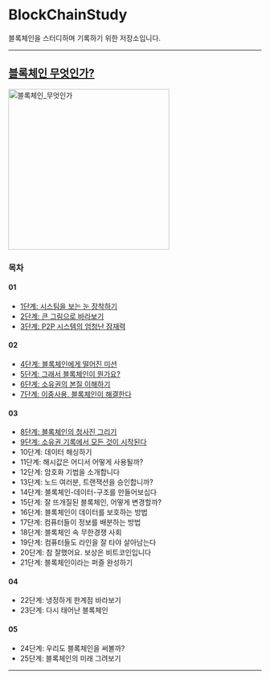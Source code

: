 # BlockChainStudy

블록체인을 스터디하며 기록하기 위한 저장소입니다.

---

## [블록체인 무엇인가?](https://www.aladin.co.kr/shop/wproduct.aspx?ItemId=133677929)

<img width="320" alt="블록체인_무엇인가" src="https://image.yes24.com/goods/58551591/XL">

<br>

### 목차

#### 01

- [1단계: 시스팀을 보는 눈 장착하기](https://github.com/lbo728/BlockChainStudy/blob/main/%EB%B8%94%EB%A1%9D%EC%B2%B4%EC%9D%B8%20%EB%AC%B4%EC%97%87%EC%9D%B8%EA%B0%80%3F/01/01_%EC%8B%9C%EC%8A%A4%ED%85%9C%EC%9D%84%20_%EB%B3%B4%EB%8A%94_%EB%88%88_%EC%9E%A5%EC%B0%A9%ED%95%98%EA%B8%B0.md)
- [2단계: 큰 그림으로 바라보기](https://github.com/lbo728/BlockChainStudy/blob/main/%EB%B8%94%EB%A1%9D%EC%B2%B4%EC%9D%B8%20%EB%AC%B4%EC%97%87%EC%9D%B8%EA%B0%80%3F/01/02_%ED%81%B0%20_%EA%B7%B8%EB%A6%BC%EC%9C%BC%EB%A1%9C_%EB%B0%94%EB%9D%BC%EB%B3%B4%EA%B8%B0.md)
- [3단계: P2P 시스템의 엄청난 잠재력](https://github.com/lbo728/BlockChainStudy/blob/main/%EB%B8%94%EB%A1%9D%EC%B2%B4%EC%9D%B8%20%EB%AC%B4%EC%97%87%EC%9D%B8%EA%B0%80%3F/01/03_P2P_%EC%8B%9C%EC%8A%A4%ED%85%9C%EC%9D%98_%EC%97%84%EC%B2%AD%EB%82%9C_%EC%9E%A0%EC%9E%AC%EB%A0%A5.md)

#### 02

- [4단계: 블록체인에게 떨어진 미션](https://github.com/lbo728/BlockChainStudy/blob/main/%EB%B8%94%EB%A1%9D%EC%B2%B4%EC%9D%B8%20%EB%AC%B4%EC%97%87%EC%9D%B8%EA%B0%80%3F/02/04_%EB%B8%94%EB%A1%9D%EC%B2%B4%EC%9D%B8%EC%97%90%EA%B2%8C_%EB%96%A8%EC%96%B4%EC%A7%84_%EB%AF%B8%EC%85%98.md)
- [5단계: 그래서 블록체인이 뭔가요?](https://github.com/lbo728/BlockChainStudy/blob/main/%EB%B8%94%EB%A1%9D%EC%B2%B4%EC%9D%B8%20%EB%AC%B4%EC%97%87%EC%9D%B8%EA%B0%80%3F/02/05_%EA%B7%B8%EB%9E%98%EC%84%9C_%EB%B8%94%EB%A1%9D%EC%B2%B4%EC%9D%B8%EC%9D%B4_%EB%AD%94%EA%B0%80%EC%9A%94%3F.md)
- [6단계: 소유권의 본질 이해하기](https://github.com/lbo728/BlockChainStudy/blob/main/%EB%B8%94%EB%A1%9D%EC%B2%B4%EC%9D%B8%20%EB%AC%B4%EC%97%87%EC%9D%B8%EA%B0%80%3F/02/06_%EC%86%8C%EC%9C%A0%EA%B6%8C%EC%9D%98%20%EB%B3%B8%EC%A7%88%20%EC%9D%B4%ED%95%B4%ED%95%98%EA%B8%B0.md)
- [7단계: 이중사용, 블록체인이 해결한다](https://github.com/lbo728/BlockChainStudy/blob/main/%EB%B8%94%EB%A1%9D%EC%B2%B4%EC%9D%B8%20%EB%AC%B4%EC%97%87%EC%9D%B8%EA%B0%80%3F/02/07_%EC%9D%B4%EC%A4%91%EC%82%AC%EC%9A%A9_%EB%B8%94%EB%A1%9D%EC%B2%B4%EC%9D%B8%EC%9D%B4_%ED%95%B4%EA%B2%B0%ED%95%9C%EB%8B%A4.md)

#### 03

- [8단계: 블록체인의 청사진 그리기](https://github.com/lbo728/BlockChainStudy/blob/main/%EB%B8%94%EB%A1%9D%EC%B2%B4%EC%9D%B8%20%EB%AC%B4%EC%97%87%EC%9D%B8%EA%B0%80%3F/03/08_%EB%B8%94%EB%A1%9D%EC%B2%B4%EC%9D%B8%EC%9D%98_%EC%B2%AD%EC%82%AC%EC%A7%84_%EA%B7%B8%EB%A6%AC%EA%B8%B0.md)
- [9단계: 소유권 기록에서 모든 것이 시작된다](https://github.com/lbo728/BlockChainStudy/blob/main/%EB%B8%94%EB%A1%9D%EC%B2%B4%EC%9D%B8%20%EB%AC%B4%EC%97%87%EC%9D%B8%EA%B0%80%3F/03/09_%EC%86%8C%EC%9C%A0%EA%B6%8C_%EA%B8%B0%EB%A1%9D%EC%97%90%EC%84%9C_%EB%AA%A8%EB%93%A0_%EA%B2%83%EC%9D%B4_%EC%8B%9C%EC%9E%91%EB%90%9C%EB%8B%A4.md)
- 10단계: 데이터 해싱하기
- 11단계: 해시값은 어디서 어떻게 사용될까?
- 12단계: 암호화 기법을 소개합니다
- 13단계: 노드 여러분, 트랜잭션을 승인합니까?
- 14단계: 블록체인-데이터-구조를 만들어보십다
- 15단계: 잘 뜨개질된 블록체인, 어떻게 변경할까?
- 16단계: 블록체인이 데이터를 보호하는 방법
- 17단계: 컴퓨터들이 정보를 배분하는 방법
- 18단계: 블록체인 속 무한경쟁 사회
- 19단계: 컴퓨터들도 라인을 잘 타야 살아남는다
- 20단계: 참 잘했어요. 보상은 비트코인입니다
- 21단계: 블록체인이라는 퍼즐 완성하기

#### 04

- 22단계: 냉정하게 한계점 바라보기
- 23단계: 다시 태어난 블록체인

#### 05

- 24단계: 우리도 블록체인을 써볼까?
- 25단계: 블록체인의 미래 그려보기

---
